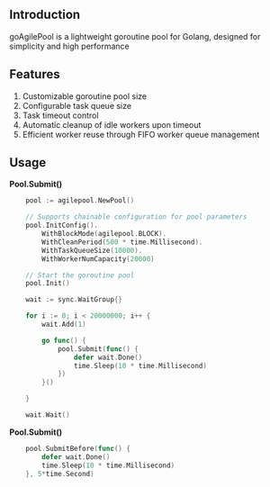 ## Introduction
goAgilePool is a lightweight goroutine pool for Golang, designed for simplicity and high performance
## Features
1. Customizable goroutine pool size
2. Configurable task queue size
3. Task timeout control
4. Automatic cleanup of idle workers upon timeout
5. Efficient worker reuse through FIFO worker queue management
## Usage
**Pool.Submit()**
```go
    pool := agilepool.NewPool()

    // Supports chainable configuration for pool parameters  
	pool.InitConfig().             
		WithBlockMode(agilepool.BLOCK).
		WithCleanPeriod(500 * time.Millisecond).
		WithTaskQueueSize(10000).
		WithWorkerNumCapacity(20000)

    // Start the goroutine pool  
	pool.Init()                  

	wait := sync.WaitGroup{}

	for i := 0; i < 20000000; i++ {
		wait.Add(1)

		go func() {
			pool.Submit(func() {
				defer wait.Done()
				time.Sleep(10 * time.Millisecond)
			})
		}()

	}

	wait.Wait()
```

**Pool.Submit()**    
```go
	pool.SubmitBefore(func() {
		defer wait.Done()
		time.Sleep(10 * time.Millisecond)
	}, 5*time.Second)

```